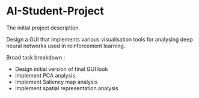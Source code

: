 # AI-Student-Project

The initial project description.

Design a GUI that implements various visualisation tools for analysing deep neural networks used in reinforcement learning.

Broad task breakdown :
- Design initial version of final GUI look
- Implement PCA analysis
- Implement Saliency map analysis
- Implement spatial representation analysis
